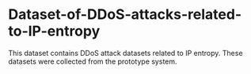 # Dataset-of-DDoS-attacks-related-to-IP-entropy

This dataset contains DDoS attack datasets related to IP entropy. These datasets were collected from the prototype system.
